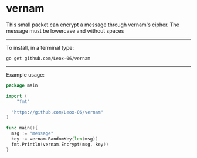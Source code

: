 # vernam
This small packet can encrypt a message through vernam's cipher. The message must be lowercase and without spaces
___
To install, in a terminal type:
```
go get github.com/Leox-06/vernam
```
___
Example usage:

```go
package main

import (
	"fmt"

  "https://github.com/Leox-06/vernam"
)

func main(){
  msg := "message"
  key := vernam.RandomKey(len(msg))
  fmt.Println(vernam.Encrypt(msg, key))
}
```
